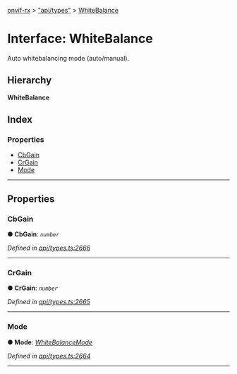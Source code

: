 [onvif-rx](../README.md) > ["api/types"](../modules/_api_types_.md) > [WhiteBalance](../interfaces/_api_types_.whitebalance.md)

# Interface: WhiteBalance

Auto whitebalancing mode (auto/manual).

## Hierarchy

**WhiteBalance**

## Index

### Properties

* [CbGain](_api_types_.whitebalance.md#cbgain)
* [CrGain](_api_types_.whitebalance.md#crgain)
* [Mode](_api_types_.whitebalance.md#mode)

---

## Properties

<a id="cbgain"></a>

###  CbGain

**● CbGain**: *`number`*

*Defined in [api/types.ts:2666](https://github.com/patrickmichalina/onvif-rx/blob/3ab1739/src/api/types.ts#L2666)*

___
<a id="crgain"></a>

###  CrGain

**● CrGain**: *`number`*

*Defined in [api/types.ts:2665](https://github.com/patrickmichalina/onvif-rx/blob/3ab1739/src/api/types.ts#L2665)*

___
<a id="mode"></a>

###  Mode

**● Mode**: *[WhiteBalanceMode](../enums/_api_types_.whitebalancemode.md)*

*Defined in [api/types.ts:2664](https://github.com/patrickmichalina/onvif-rx/blob/3ab1739/src/api/types.ts#L2664)*

___

